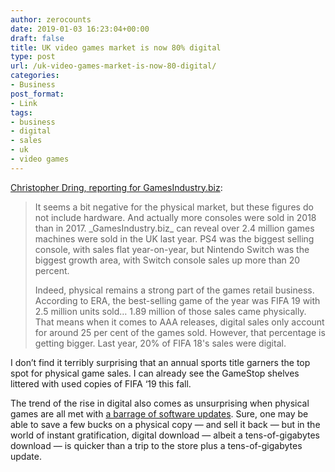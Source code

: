 ```yaml
---
author: zerocounts
date: 2019-01-03 16:23:04+00:00
draft: false
title: UK video games market is now 80% digital
type: post
url: /uk-video-games-market-is-now-80-digital/
categories:
- Business
post_format:
- Link
tags:
- business
- digital
- sales
- uk
- video games
---
```


[Christopher Dring, reporting for GamesIndustry.biz](https://www.gamesindustry.biz/articles/2019-01-02-uk-video-games-market-is-now-80-percent-digital):



<blockquote>It seems a bit negative for the physical market, but these figures do not include hardware. And actually more consoles were sold in 2018 than in 2017. _GamesIndustry.biz_ can reveal over 2.4 million games machines were sold in the UK last year. PS4 was the biggest selling console, with sales flat year-on-year, but Nintendo Switch was the biggest growth area, with Switch console sales up more than 20 percent.

Indeed, physical remains a strong part of the games retail business. According to ERA, the best-selling game of the year was FIFA 19 with 2.5 million units sold… 1.89 million of those sales came physically. That means when it comes to AAA releases, digital sales only account for around 25 per cent of the games sold. However, that percentage is getting bigger. Last year, 20% of FIFA 18's sales were digital.

</blockquote>



I don’t find it terribly surprising that an annual sports title garners the top spot for physical game sales. I can already see the GameStop shelves littered with used copies of FIFA ‘19 this fall.

The trend of the rise in digital also comes as unsurprising when physical games are all met with [a barrage of software updates](https://twitter.com/jamesthomson/status/1078371059898949633?s=21). Sure, one may be able to save a few bucks on a physical copy — and sell it back — but in the world of instant gratification, digital download — albeit a tens-of-gigabytes download — is quicker than a trip to the store plus a tens-of-gigabytes update.
